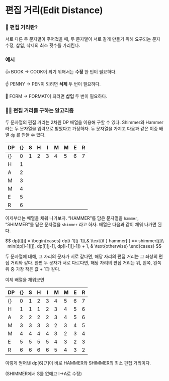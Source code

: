 # 편집 거리(Edit Distance)

### 📝 편집 거리란?

서로 다른 두 문자열이 주어졌을 때, 두 문자열이 서로 같게 만들기 위해 요구되는 문자 수정, 삽입, 삭제의 최소 횟수를 가리킨다.

### 예시

👍 BOOK → COOK이 되기 위해서는 **수정** 한 번이 필요하다.

☝️ PENNY → PEN이 되려면 **삭제** 두 번이 필요하다.

🖕 FORM → FORMAT이 되려면 **삽입** 두 번이 필요하다.

### 💁‍♂️ 편집 거리를 구하는 알고리즘

두 문자열의 편집 거리는 2차원 DP 배열을 이용해 구할 수 있다. Shimmer와 Hammer라는 두 문자열을 입력으로 받았다고 가정하자. 두 문자열을 가지고 다음과 같은 이중 배열  `dp` 를 만들 수 있다.

| DP | {} | S | H | I | M | M | E | R |
| --- | --- | --- | --- | --- | --- | --- | --- | --- |
| {} | 0 | 1 | 2 | 3 | 4 | 5 | 6 | 7 |
| H | 1 |  |  |  |  |  |  |  |
| A | 2 |  |  |  |  |  |  |  |
| M | 3 |  |  |  |  |  |  |  |
| M | 4 |  |  |  |  |  |  |  |
| E | 5 |  |  |  |  |  |  |  |
| R | 6 |  |  |  |  |  |  |  |

이제부터는 배열을 채워 나가보자. “HAMMER”를 담은 문자열을 `hammer`, “SHIMMER”를 담은 문자열을 `shimmer` 라고 하자. 배열은 다음과 같이 채워 나가면 된다.

$$
dp[i][j] = \begin{cases}    dp[i-1][j-1]\,& \text{if } hammer[i] == shimmer[j]\\
   min(dp[i-1][j], dp[i][j-1], dp[i-1][j-1]) + 1,              & \text{otherwise}
\end{cases}
$$

두 문자열에 대해, 그 자리의 문자가 서로 같다면, 해당 자리의 편집 거리는 그 좌상의 편집 거리와 같다. 한편 두 문자가 서로 다르다면, 해당 자리의 편집 거리는 위, 왼쪽, 왼쪽 위 중 가장 작은 값 + 1과 같다. 

이제 배열을 채워보면

| DP | {} | S | H | I | M | M | E | R |
| --- | --- | --- | --- | --- | --- | --- | --- | --- |
| {} | 0 | 1 | 2 | 3 | 4 | 5 | 6 | 7 |
| H | 1 | 1 | 1 | 2 | 3 | 4 | 5 | 6 |
| A | 2 | 2 | 2 | 2 | 3 | 4 | 5 | 6 |
| M | 3 | 3 | 3 | 3 | 2 | 3 | 4 | 5 |
| M | 4 | 4 | 4 | 4 | 3 | 2 | 3 | 4 |
| E | 5 | 5 | 5 | 5 | 4 | 3 | 2 | 3 |
| R | 6 | 6 | 6 | 6 | 5 | 4 | 3 | 2 |

이렇게 얻어낸 dp[6][7]이 바로 HAMMER와 SHIMMER의 최소 편집 거리이다.

(SHIMMER에서 S를 없애고 I→A로 수정)
